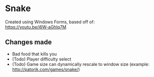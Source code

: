 # Snake
Created using Windows Forms, based off of:<br/>
https://youtu.be/i6W-aGhlq7M
## Changes made
+ Bad food that kills you
+ (Todo) Player difficulty select
+ (Todo) Game size can dynamically rescale to window size (example: http://patorjk.com/games/snake/)
